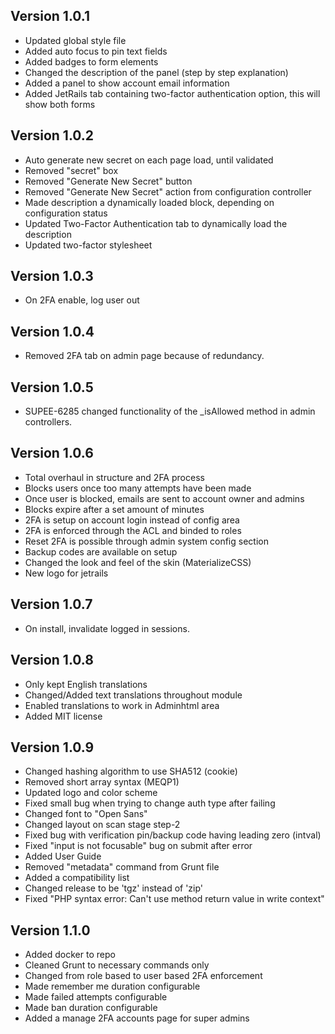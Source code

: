 ## Version 1.0.1
-   Updated global style file
-   Added auto focus to pin text fields
-   Added badges to form elements
-   Changed the description of the panel (step by step explanation)
-   Added a panel to show account email information
-   Added JetRails tab containing two-factor authentication option, this will show both forms

## Version 1.0.2
-   Auto generate new secret on each page load, until validated
-   Removed "secret" box
-   Removed "Generate New Secret" button
-   Removed "Generate New Secret" action from configuration controller
-   Made description a dynamically loaded block, depending on configuration status
-   Updated Two-Factor Authentication tab to dynamically load the description
-   Updated two-factor stylesheet

## Version 1.0.3
-   On 2FA enable, log user out

## Version 1.0.4
-   Removed 2FA tab on admin page because of redundancy.

## Version 1.0.5
-   SUPEE-6285 changed functionality of the \_isAllowed method in admin controllers.

## Version 1.0.6
-   Total overhaul in structure and 2FA process
-   Blocks users once too many attempts have been made
-   Once user is blocked, emails are sent to account owner and admins
-   Blocks expire after a set amount of minutes
-   2FA is setup on account login instead of config area
-   2FA is enforced through the ACL and binded to roles
-   Reset 2FA is possible through admin system config section
-   Backup codes are available on setup
-   Changed the look and feel of the skin (MaterializeCSS)
-   New logo for jetrails

## Version 1.0.7
-   On install, invalidate logged in sessions.

## Version 1.0.8
-   Only kept English translations
-   Changed/Added text translations throughout module
-   Enabled translations to work in Adminhtml area
-   Added MIT license

## Version 1.0.9
-   Changed hashing algorithm to use SHA512 (cookie)
-   Removed short array syntax (MEQP1)
-   Updated logo and color scheme
-   Fixed small bug when trying to change auth type after failing
-   Changed font to "Open Sans"
-   Changed layout on scan stage step-2
-   Fixed bug with verification pin/backup code having leading zero (intval)
-   Fixed "input is not focusable" bug on submit after error
-   Added User Guide
-   Removed "metadata" command from Grunt file
-   Added a compatibility list
-   Changed release to be 'tgz' instead of 'zip'
-   Fixed "PHP syntax error: Can't use method return value in write context"

## Version 1.1.0
-   Added docker to repo
-   Cleaned Grunt to necessary commands only
-   Changed from role based to user based 2FA enforcement
-   Made remember me duration configurable
-   Made failed attempts configurable
-   Made ban duration configurable
-   Added a manage 2FA accounts page for super admins
